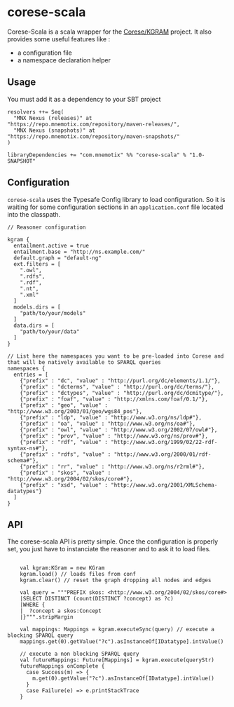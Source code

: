 # corese-scala

Corese-Scala is a scala wrapper for the [Corese/KGRAM](https://github.com/Wimmics/corese) project.
It also provides some useful features like :
* a configuration file
* a namespace declaration helper

## Usage

You must add it as a dependency to your SBT project

```
resolvers ++= Seq(
  "MNX Nexus (releases)" at "https://repo.mnemotix.com/repository/maven-releases/",
  "MNX Nexus (snapshots)" at "https://repo.mnemotix.com/repository/maven-snapshots/"
)

libraryDependencies += "com.mnemotix" %% "corese-scala" % "1.0-SNAPSHOT"

```

## Configuration
`corese-scala` uses the Typesafe Config library to load configuration.
So it is waiting for some configuration sections in an `application.conf` file located into the classpath.

```
// Reasoner configuration

kgram {
  entailment.active = true
  entailment.base = "http://ns.example.com/"
  default.graph = "default-ng"
  ext.filters = [
    ".owl",
    ".rdfs",
    ".rdf",
    ".nt",
    ".xml"
  ]
  models.dirs = [
    "path/to/your/models"
  ]
  data.dirs = [
    "path/to/your/data"
  ]
}

// List here the namespaces you want to be pre-loaded into Corese and that will be natively available to SPARQL queries
namespaces {
  entries = [
    {"prefix" : "dc", "value" : "http://purl.org/dc/elements/1.1/"},
    {"prefix" : "dcterms", "value" : "http://purl.org/dc/terms/"},
    {"prefix" : "dctypes", "value" : "http://purl.org/dc/dcmitype/"},
    {"prefix" : "foaf", "value" : "http://xmlns.com/foaf/0.1/"},
    {"prefix" : "geo", "value" : "http://www.w3.org/2003/01/geo/wgs84_pos"},
    {"prefix" : "ldp", "value" : "http://www.w3.org/ns/ldp#"},
    {"prefix" : "oa", "value" : "http://www.w3.org/ns/oa#"},
    {"prefix" : "owl", "value" : "http://www.w3.org/2002/07/owl#"},
    {"prefix" : "prov", "value" : "http://www.w3.org/ns/prov#"},
    {"prefix" : "rdf", "value" : "http://www.w3.org/1999/02/22-rdf-syntax-ns#"},
    {"prefix" : "rdfs", "value" : "http://www.w3.org/2000/01/rdf-schema#"},
    {"prefix" : "rr", "value" : "http://www.w3.org/ns/r2rml#"},
    {"prefix" : "skos", "value" : "http://www.w3.org/2004/02/skos/core#"},
    {"prefix" : "xsd", "value" : "http://www.w3.org/2001/XMLSchema-datatypes"}
  ]
}

```

## API

The corese-scala API is pretty simple.
Once the configuration is properly set, you just have to instanciate the reasoner and to ask it to load files.

```

    val kgram:KGram = new KGram
    kgram.load() // loads files from conf
    kgram.clear() // reset the graph dropping all nodes and edges
    
    val query = """PREFIX skos: <http://www.w3.org/2004/02/skos/core#>
    |SELECT DISTINCT (count(DISTINCT ?concept) as ?c)
    |WHERE {
    |  ?concept a skos:Concept
    |}""".stripMargin
    
    val mappings: Mappings = kgram.executeSync(query) // execute a blocking SPARQL query
    mappings.get(0).getValue("?c").asInstanceOf[IDatatype].intValue()

    // execute a non blocking SPARQL query
    val futureMappings: Future[Mappings] = kgram.execute(queryStr)
    futureMappings onComplete {
      case Success(m) => {
        m.get(0).getValue("?c").asInstanceOf[IDatatype].intValue()
      }
      case Failure(e) => e.printStackTrace
    }
 
```